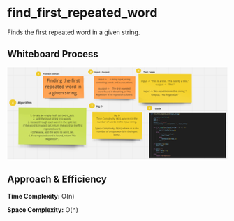 # find_first_repeated_word

Finds the first repeated word in a given string.

## Whiteboard Process

![Whiteboard](./Whiteboard.png)

## Approach & Efficiency

**Time Complexity:** O(n) 

**Space Complexity:** O(n)



